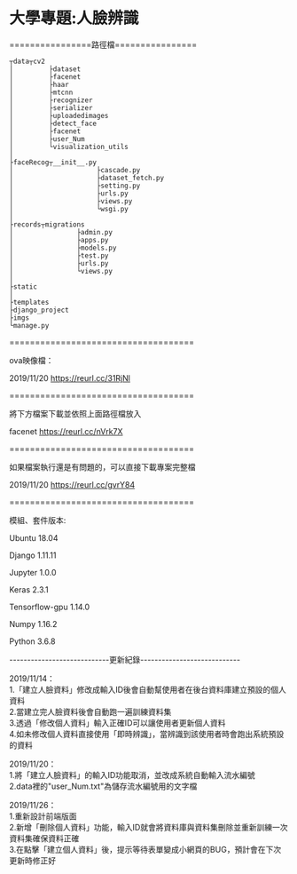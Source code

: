 <h1>大學專題:人臉辨識</h1>


================路徑檔================

  	┬data┬cv2  
	│         ├dataset
	│         ├facenet
	│         ├haar
	│         ├mtcnn
	│         ├recognizer
	│         ├serializer
	│         ├uploadedimages
	│         ├detect_face
	│         ├facenet
	│         ├user_Num
	│         └visualization_utils
	│
	├faceRecog┬__init__.py
	│                     ├cascade.py
	│                     ├dataset_fetch.py
	│                     ├setting.py
	│                     ├urls.py
	│                     ├views.py
	│                     └wsgi.py
	│	
	├records┬migrations
	│                ├admin.py
	│                ├apps.py
	│                ├models.py
	│                ├test.py
	│                ├urls.py
	│                └views.py
	│
	├static
	│
	├templates
	├django_project
	├imgs
	└manage.py
	
====================================

ova映像檔：

2019/11/20 https://reurl.cc/31RjNl

====================================

將下方檔案下載並依照上面路徑檔放入

facenet https://reurl.cc/nVrk7X


====================================

如果檔案執行還是有問題的，可以直接下載專案完整檔

2019/11/20 https://reurl.cc/gvrY84

====================================

模組、套件版本:

Ubuntu 18.04

Django 1.11.11

Jupyter 1.0.0

Keras 2.3.1

Tensorflow-gpu 1.14.0

Numpy 1.16.2

Python 3.6.8



----------------------------更新紀錄----------------------------

2019/11/14： <br>
1.「建立人臉資料」修改成輸入ID後會自動幫使用者在後台資料庫建立預設的個人資料<br>
2.當建立完人臉資料後會自動跑一遍訓練資料集<br>
3.透過「修改個人資料」輸入正確ID可以讓使用者更新個人資料<br>
4.如未修改個人資料直接使用「即時辨識」，當辨識到該使用者時會跑出系統預設的資料<br>

2019/11/20：<br>
1.將「建立人臉資料」的輸入ID功能取消，並改成系統自動輸入流水編號<br>
2.data裡的"user_Num.txt"為儲存流水編號用的文字檔<br>

2019/11/26：<br>
1.重新設計前端版面<br>
2.新增「刪除個人資料」功能，輸入ID就會將資料庫與資料集刪除並重新訓練一次資料集確保資料正確<br>
3.在點擊「建立個人資料」後，提示等待表單變成小網頁的BUG，預計會在下次更新時修正好<br>

